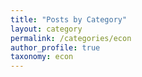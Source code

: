 ```yaml
---
title: "Posts by Category"
layout: category
permalink: /categories/econ
author_profile: true
taxonomy: econ
---
```

